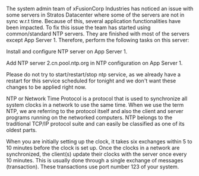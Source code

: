 The system admin team of xFusionCorp Industries has noticed an issue with some servers in Stratos Datacenter where some of the servers are not in sync w.r.t time. Because of this, several application functionalities have been impacted. To fix this issue the team has started using common/standard NTP servers. They are finished with most of the servers except App Server 1. Therefore, perform the following tasks on this server:



Install and configure NTP server on App Server 1.

Add NTP server 2.cn.pool.ntp.org in NTP configuration on App Server 1.

Please do not try to start/restart/stop ntp service, as we already have a restart for this service scheduled for tonight and we don't want these changes to be applied right now.



NTP or Network Time Protocol is a protocol that is used to synchronize all system clocks in a network to use the same time. When we use the term NTP, we are referring to the protocol itself and also the client and server programs running on the networked computers. NTP belongs to the traditional TCP/IP protocol suite and can easily be classified as one of its oldest parts.

When you are initially setting up the clock, it takes six exchanges within 5 to 10 minutes before the clock is set up. Once the clocks in a network are synchronized, the client(s) update their clocks with the server once every 10 minutes. This is usually done through a single exchange of messages (transaction). These transactions use port number 123 of your system.